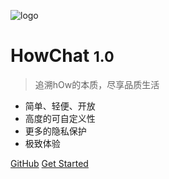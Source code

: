 ![logo](/logo.svg)

# HowChat <small>1.0</small>

> 追溯hOw的本质，尽享品质生活

- 简单、轻便、开放
- 高度的可自定义性
- 更多的隐私保护
- 极致体验

[GitHub](https://github.com/docsifyjs/docsify/)
[Get Started](#)
